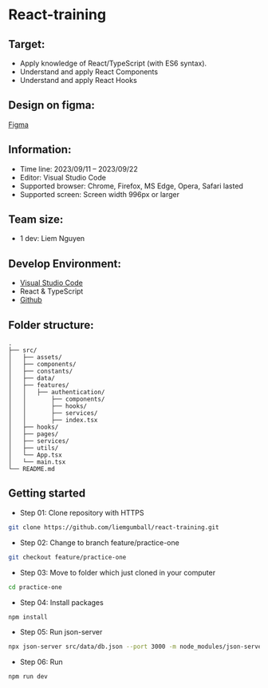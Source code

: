 # React-training

## Target:

- Apply knowledge of React/TypeScript (with ES6 syntax).
- Understand and apply React Components
- Understand and apply React Hooks

## Design on figma:

[Figma](https://www.figma.com/file/IOcRRwJGcAWrGZaHUp3F7p/React-practice?type=design&node-id=1%3A63&mode=dev)

## Information:

- Time line: 2023/09/11 – 2023/09/22
- Editor: Visual Studio Code
- Supported browser: Chrome, Firefox, MS Edge, Opera, Safari lasted
- Supported screen: Screen width 996px or larger

## Team size:

- 1 dev: Liem Nguyen

## Develop Environment:

- [Visual Studio Code](https://code.visualstudio.com/)
- React & TypeScript
- [Github](https://github.com/)

## Folder structure:

```
.
├── src/
│   ├── assets/
│   ├── components/
│   ├── constants/
│   ├── data/
│   ├── features/
│   │   ├── authentication/
│   │       ├── components/
│   │       ├── hooks/
│   │       ├── services/
│   │       ├── index.tsx
│   ├── hooks/
│   ├── pages/
│   ├── services/
│   ├── utils/
│   └── App.tsx
│   └── main.tsx
└── README.md
```

## Getting started

- Step 01: Clone repository with HTTPS

```bash
git clone https://github.com/liemgumball/react-training.git
```

- Step 02: Change to branch feature/practice-one

```bash
git checkout feature/practice-one
```

- Step 03: Move to folder which just cloned in your computer

```bash
cd practice-one
```

- Step 04: Install packages

```bash
npm install
```

- Step 05: Run json-server

```bash
npx json-server src/data/db.json --port 3000 -m node_modules/json-server-auth --watch
```

- Step 06: Run

```bash
npm run dev
```
